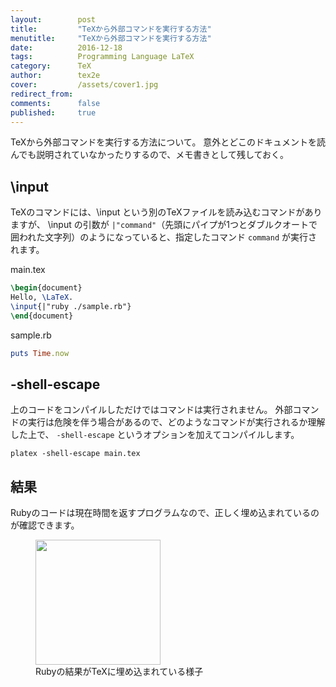 ```yaml
---
layout:        post
title:         "TeXから外部コマンドを実行する方法"
menutitle:     "TeXから外部コマンドを実行する方法"
date:          2016-12-18
tags:          Programming Language LaTeX
category:      TeX
author:        tex2e
cover:         /assets/cover1.jpg
redirect_from:
comments:      false
published:     true
---
```


TeXから外部コマンドを実行する方法について。
意外とどこのドキュメントを読んでも説明されていなかったりするので、メモ書きとして残しておく。

\\input
-----------------------

TeXのコマンドには、\\input という別のTeXファイルを読み込むコマンドがありますが、
\\input の引数が `|"command"`（先頭にパイプが1つとダブルクオートで囲われた文字列）のようになっていると、指定したコマンド `command` が実行されます。

main.tex

```tex
\begin{document}
Hello, \LaTeX.
\input{|"ruby ./sample.rb"}
\end{document}
```

sample.rb

```ruby
puts Time.now
```


-shell-escape
-----------------------

上のコードをコンパイルしただけではコマンドは実行されません。
外部コマンドの実行は危険を伴う場合があるので、どのようなコマンドが実行されるか理解した上で、
`-shell-escape` というオプションを加えてコンパイルします。

```
platex -shell-escape main.tex
```


結果
-----------------------

Rubyのコードは現在時間を返すプログラムなので、正しく埋め込まれているのが確認できます。

<figure>
<img src="{{ site.baseurl }}/media/post/tex-input-external-commands.png" width="200" />
<figcaption>Rubyの結果がTeXに埋め込まれている様子</figcaption>
</figure>
